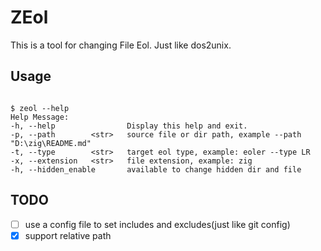 # ZEol

This is a tool for changing File Eol. Just like dos2unix.

## Usage

```shell

$ zeol --help
Help Message: 
-h, --help                Display this help and exit.
-p, --path        <str>   source file or dir path, example --path "D:\zig\README.md"
-t, --type        <str>   target eol type, example: eoler --type LR
-x, --extension   <str>   file extension, example: zig
-h, --hidden_enable       available to change hidden dir and file

```

## TODO

- [ ] use a config file to set includes and excludes(just like git config)  
- [x] support relative path
